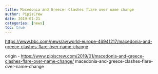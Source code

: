 ```yaml
---
title: Macedonia and Greece- Clashes flare over name change
author: PipisCrew
date: 2019-01-21
categories: [news]
toc: true
---
```


https://www.bbc.com/news/av/world-europe-46941217/macedonia-and-greece-clashes-flare-over-name-change

origin - https://www.pipiscrew.com/2019/01/macedonia-and-greece-clashes-flare-over-name-change/ macedonia-and-greece-clashes-flare-over-name-change